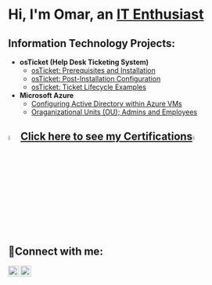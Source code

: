 <h1>Hi, I'm Omar, an <a href="https://linkedin.com/in/omaralley">IT Enthusiast</a></h1>

<h2>Information Technology Projects:</h2>

- <b>osTicket (Help Desk Ticketing System)</b>
  - [osTicket: Prerequisites and Installation](https://github.com/omaralley/osticket-prereqs)
  - [osTicket: Post-Installation Configuration](https://github.com/omaralley/post-install-config)
  - [osTicket: Ticket Lifecycle Examples](https://github.com/omaralley/ticket-lifecycle)
- <b>Microsoft Azure</b>
  - [Configuring Active Directory within Azure VMs](https://github.com/omaralley/configure-ad)
  - [Oraganizational Units (OU); Admins and Employees](https://github.com/omaralley/azure-network-protocols)
<h2></h2>

<h2><a href="https://github.com/OmarAlley/Certifications"> <img src="https://imgur.com/UsOrvCU.png" height="5%" width="5%" alt="Disk Sanitization Steps"/>Click here to see my Certifications<img src="https://imgur.com/UsOrvCU.png" height="5%" width="5%" alt="Disk Sanitization Steps"/></a></h2>


<h2>🔌Connect with me:</h2>

[<img align="left" alt="Josh | Twitter" width="22px" src="https://cdn.jsdelivr.net/npm/simple-icons@v3/icons/twitter.svg" />][twitter]
[<img align="left" alt="Josh | LinkedIn" width="22px" src="https://cdn.jsdelivr.net/npm/simple-icons@v3/icons/linkedin.svg" />][linkedin]


[twitter]: https://twitter.com/KN0WYOURCENTER
[linkedin]: https://www.linkedin.com/in/omaralley

